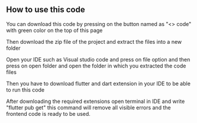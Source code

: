 ## How to use this code
You can download this code by pressing on the button named as "<> code" with green color on the top of this page

Then download the zip file of the project and extract the files into a new folder

Open your IDE such as Visual studio code and press on file option and then press on open folder and open the folder in which you extracted the code files

Then you have to download flutter and dart extension in your IDE to be able to run this code

After downloading the required extensions open terminal in IDE and write "flutter pub get" this command will remove all visible errors and the frontend code is ready to be used.
